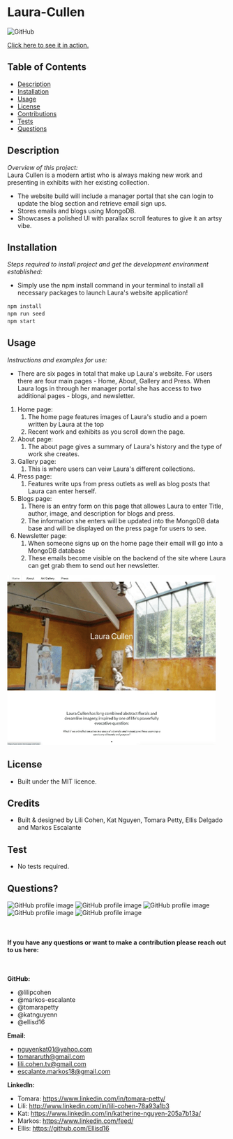 # Laura-Cullen
  
![GitHub](https://img.shields.io/badge/license-MIT-green)

<a href="https://laura-cullen.herokuapp.com/">Click here to see it in action.</a>

## Table of Contents
* [Description](#description)
* [Installation](#installation)
* [Usage](#usage)
* [License](#license)
* [Contributions](#contributions)
* [Tests](#tests)
* [Questions](#questions)

## Description 
*Overview of this project:* <br>
Laura Cullen is a modern artist who is always making new work and presenting in exhibits with her existing collection. 
* The website build will include a manager portal that she can login to update the blog section and retrieve email sign ups. 
* Stores emails and blogs using MongoDB. 
* Showcases a polished UI with parallax scroll features to give it an artsy vibe.


## Installation
*Steps required to install project and get the development environment established:*
* Simply use the npm install command in your terminal to install all necessary packages to launch Laura's website application!

```bash
npm install
npm run seed
npm start
```

## Usage
*Instructions and examples for use:* 
* There are six pages in total that make up Laura's website. For users there are four main pages - Home, About, Gallery and Press. When Laura logs in through her manager portal she has access to two additional pages - blogs, and newsletter.  
1. Home page:
    1. The home page features images of Laura's studio and a poem written by Laura at the top
    2. Recent work and exhibits as you scroll down the page. 
2. About page:
    1. The about page gives a summary of Laura's history and the type of work she creates. 
3. Gallery page:
    1. This is where users can veiw Laura's different collections. 
4. Press page:
    1. Features write ups from press outlets as well as blog posts that Laura can enter herself. 
5. Blogs page:
     1. There is an entry form on this page that allowes Laura to enter Title, author, image, and description for blogs and press.
     2. The information she enters will be updated into the MongoDB data base and will be displayed on the press page for users to see.
6. Newsletter page:
     1. When someone signs up on the home page their email will go into a MongoDB database
     2. These emails become visible on the backend of the site where Laura can get grab them to send out her newsletter.

<img src="./client/public/images/LaurasPage.gif">


## License 
* Built under the MIT licence.

## Credits
* Built & designed by Lili Cohen, Kat Nguyen, Tomara Petty, Ellis Delgado and Markos Escalante

## Test
* No tests required. 

## Questions?
<p float="left">
<img src="https://avatars0.githubusercontent.com/u/65513543?s=460&u=20bf726727263d5c2cb42b357ae261aff2a38e6e&v=4" alt="GitHub profile image" width="150">
<img src="https://avatars.githubusercontent.com/u/69019881?s=460&u=6854268124a5fbb368c638a74662e170b27b5e15&v=4" alt="GitHub profile image" width="150">
<img src="https://avatars.githubusercontent.com/u/70539107?s=460&u=19c6e1600b5f4d010ab5ab4f3527e2dcf96a1b2f&v=4" alt="GitHub profile image" width="150">
<img src="https://avatars.githubusercontent.com/u/71291602?s=460&u=0a57edde8d1542a08429d187f505e985f42d434b&v=4" alt="GitHub profile image" width="150">
<img src="https://avatars.githubusercontent.com/u/70980600?v=4" alt="GitHub profile image" width="150">
</p>
<br>

#### If you have any questions or want to make a contribution please reach out to us here:
<br>

**GitHub:**  
* @lilipcohen 
* @markos-escalante 
* @tomarapetty
* @katnguyenn 
* @ellisd16 <br>

**Email:** 
* nguyenkat01@yahoo.com
* tomararuth@gmail.com 
* lili.cohen.tv@gmail.com 
* escalante.markos18@gmail.com <br>

**LinkedIn:** 
* Tomara: https://www.linkedin.com/in/tomara-petty/ 
* Lili: http://www.linkedin.com/in/lili-cohen-78a93a1b3 
* Kat: https://www.linkedin.com/in/katherine-nguyen-205a7b13a/ 
* Markos: https://www.linkedin.com/feed/
* Ellis: https://github.com/Ellisd16

